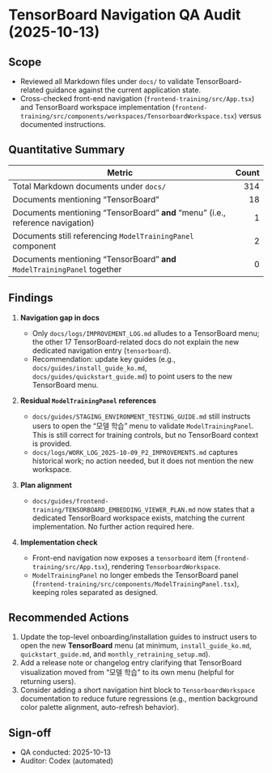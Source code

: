 # TensorBoard Navigation QA Audit (2025-10-13)

## Scope
- Reviewed all Markdown files under `docs/` to validate TensorBoard-related guidance against the current application state.
- Cross-checked front-end navigation (`frontend-training/src/App.tsx`) and TensorBoard workspace implementation (`frontend-training/src/components/workspaces/TensorboardWorkspace.tsx`) versus documented instructions.

## Quantitative Summary
| Metric | Count |
| --- | ---: |
| Total Markdown documents under `docs/` | 314 |
| Documents mentioning “TensorBoard” | 18 |
| Documents mentioning “TensorBoard” **and** “menu” (i.e., reference navigation) | 1 |
| Documents still referencing `ModelTrainingPanel` component | 2 |
| Documents mentioning “TensorBoard” **and** `ModelTrainingPanel` together | 0 |

## Findings
1. **Navigation gap in docs**  
   - Only `docs/logs/IMPROVEMENT_LOG.md` alludes to a TensorBoard menu; the other 17 TensorBoard-related docs do not explain the new dedicated navigation entry (`tensorboard`).  
   - Recommendation: update key guides (e.g., `docs/guides/install_guide_ko.md`, `docs/guides/quickstart_guide.md`) to point users to the new TensorBoard menu.

2. **Residual `ModelTrainingPanel` references**  
   - `docs/guides/STAGING_ENVIRONMENT_TESTING_GUIDE.md` still instructs users to open the “모델 학습” menu to validate `ModelTrainingPanel`. This is still correct for training controls, but no TensorBoard context is provided.  
   - `docs/logs/WORK_LOG_2025-10-09_P2_IMPROVEMENTS.md` captures historical work; no action needed, but it does not mention the new workspace.

3. **Plan alignment**  
   - `docs/guides/frontend-training/TENSORBOARD_EMBEDDING_VIEWER_PLAN.md` now states that a dedicated TensorBoard workspace exists, matching the current implementation. No further action required here.

4. **Implementation check**  
   - Front-end navigation now exposes a `tensorboard` item (`frontend-training/src/App.tsx`), rendering `TensorboardWorkspace`.  
   - `ModelTrainingPanel` no longer embeds the TensorBoard panel (`frontend-training/src/components/ModelTrainingPanel.tsx`), keeping roles separated as designed.

## Recommended Actions
1. Update the top-level onboarding/installation guides to instruct users to open the new **TensorBoard** menu (at minimum, `install_guide_ko.md`, `quickstart_guide.md`, and `monthly_retraining_setup.md`).
2. Add a release note or changelog entry clarifying that TensorBoard visualization moved from “모델 학습” to its own menu (helpful for returning users).
3. Consider adding a short navigation hint block to `TensorboardWorkspace` documentation to reduce future regressions (e.g., mention background color palette alignment, auto-refresh behavior).

## Sign-off
- QA conducted: 2025-10-13
- Auditor: Codex (automated)
